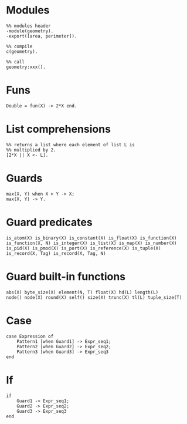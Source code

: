 # Modules

	%% modules header
	-module(geometry).
	-export([area, perimeter]).

	%% compile
	c(geometry).

	%% call
	geometry:xxx().

# Funs

	Double = fun(X) -> 2*X end.

# List comprehensions

	%% returns a list where each element of list L is
	%% multiplied by 2.
	[2*X || X <- L].

# Guards

	max(X, Y) when X > Y -> X;
	max(X, Y) -> Y.

# Guard predicates

	is_atom(X) is_binary(X) is_constant(X) is_float(X) is_function(X)
	is_function(X, N) is_integer(X) is_list(X) is_map(X) is_number(X)
	is_pid(X) is_pmod(X) is_port(X) is_reference(X) is_tuple(X)
	is_record(X, Tag) is_record(X, Tag, N)

# Guard built-in functions

	abs(X) byte_size(X) element(N, T) float(X) hd(L) length(L)
	node() node(X) round(X) self() size(X) trunc(X) tl(L) tuple_size(T)

# Case

	case Expression of
		Pattern1 [when Guard1] -> Expr_seq1;
		Pattern2 [when Guard2] -> Expr_seq2;
		Pattern3 [when Guard3] -> Expr_seq3
	end

# If

	if
		Guard1 -> Expr_seq1;
		Guard2 -> Expr_seq2;
		Guard3 -> Expr_seq3
	end
